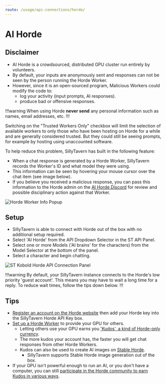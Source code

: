 ```yaml
---
route: /usage/api-connections/horde/
---
```


# AI Horde

## Disclaimer

- AI Horde is a crowdsourced, distributed GPU cluster run entirely by volunteers.
- By default, your inputs are anonymously sent and responses can not be seen by the person running the Horde Worker.
- However, since it is an open-sourced program, Malicious Workers could modify the code to:
  - log your activity (input prompts, AI responses).
  - produce bad or offensive responses.

!!!warning
When using Horde **never send** any personal information such as names, email addresses, etc.
!!!

Switching on the "Trusted Workers Only" checkbox will limit the selection of available workers to only those who have been hosting on Horde for a while and are generally considered trusted. But they could still be seeing prompts, for example by hosting using unaccounted software.

To help reduce this problem, SillyTavern has built in the following feature:

- When a chat response is generated by a Horde Worker, SillyTavern records the Worker's ID and what model they were using.
- This information can be seen by hovering your mouse cursor over the chat item (see image below).
- If you believe you received a malicious response, you can pass this information to the Horde admin on the [AI Horde Discord](https://discord.gg/3DxrhksKzn) for review and possible disciplinary action against that Worker.

![Horde Worker Info Popup](/static/horde-worker.png)

## Setup

- SillyTavern is able to connect with Horde out of the box with no additional setup required.
- Select 'AI Horde' from the API Dropdown Selector in the ST API Panel.
- Select one or more Models ('AI brains' for the characters) from the Model Selector at the bottom of the panel.
- Select a character and begin chatting.

![ST Kobold Horde API Connection Panel](/static/horde-config.png)

!!!warning
By default, your SillyTavern instance connects to the Horde's low priority 'guest account'.
This means you may have to wait a long time for a reply.
To reduce wait times, follow the tips down below.
!!!

## Tips

- [Register an account on the Horde website](https://aihorde.net/register) then add your Horde key into the SillyTavern Horde API Key box.
- [Set up a Horde Worker](https://github.com/Haidra-Org/AI-Horde-Worker#readme) to provide your GPU for others.
  - Letting others use your GPU earns you ['Kudos', a kind of Horde-only currency](https://github.com/Haidra-Org/AI-Horde/blob/main/FAQ.md#kudos).
  - The more kudos your account has, the faster you will get chat responses from other Horde Workers.
  - Kudos can also be used to create AI images on [Stable Horde](https://stablehorde.net).
    - SillyTavern supports Stable Horde image generation out of the box.
- If your GPU isn't powerful enough to run an AI, or you don't have a computer, you can still [participate in the Horde community to earn Kudos in various ways](https://github.com/Haidra-Org/AI-Horde/blob/main/FAQ.md#i-dont-have-a-powerful-gpu-how-can-i-get-kudos).
